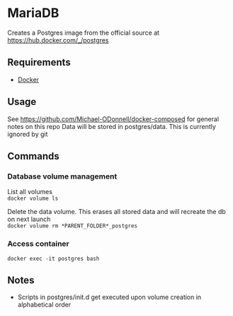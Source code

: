 # MariaDB
Creates a Postgres image from the official source at https://hub.docker.com/_/postgres

## Requirements
- [Docker](https://docs.docker.com/install/)

## Usage
See https://github.com/Michael-ODonnell/docker-composed for general notes on this repo
Data will be stored in postgres/data. This is currently ignored by git

## Commands
### Database volume management
List all volumes  
`docker volume ls`  
  
Delete the data volume. This erases all stored data and will recreate the db on next launch  
`docker volume rm *PARENT_FOLDER*_postgres`  
  
### Access container  
`docker exec -it postgres bash`  

## Notes
* Scripts in postgres/init.d get executed upon volume creation in alphabetical order
